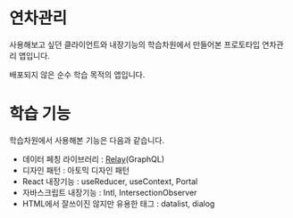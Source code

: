 # 연차관리
사용해보고 싶던 클라이언트와 내장기능의 학습차원에서 만들어본 프로토타입 연차관리 앱입니다.

배포되지 않은 순수 학습 목적의 앱입니다.

# 학습 기능
학습차원에서 사용해본 기능은 다음과 같습니다.
- 데이터 페칭 라이브러리 : [Relay](https://relay.dev/)(GraphQL)
- 디자인 패턴 : 아토믹 디자인 패턴
- React 내장기능 : useReducer, useContext, Portal
- 자바스크립트 내장기능 : Intl, IntersectionObserver
- HTML에서 잘쓰이진 않지만 유용한 태그 : datalist, dialog
